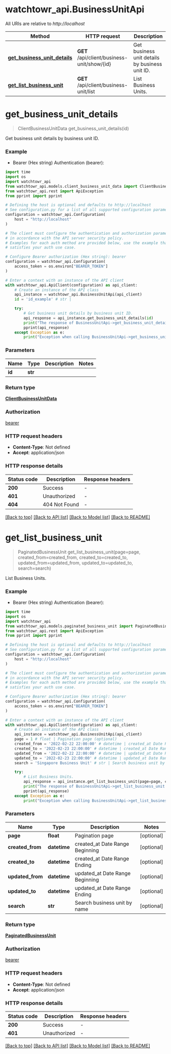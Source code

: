 # watchtowr_api.BusinessUnitApi

All URIs are relative to *http://localhost*

Method | HTTP request | Description
------------- | ------------- | -------------
[**get_business_unit_details**](BusinessUnitApi.md#get_business_unit_details) | **GET** /api/client/business-unit/show/{id} | Get business unit details by business unit ID.
[**get_list_business_unit**](BusinessUnitApi.md#get_list_business_unit) | **GET** /api/client/business-unit/list | List Business Units.


# **get_business_unit_details**
> ClientBusinessUnitData get_business_unit_details(id)

Get business unit details by business unit ID.

### Example

* Bearer (Hex string) Authentication (bearer):
```python
import time
import os
import watchtowr_api
from watchtowr_api.models.client_business_unit_data import ClientBusinessUnitData
from watchtowr_api.rest import ApiException
from pprint import pprint

# Defining the host is optional and defaults to http://localhost
# See configuration.py for a list of all supported configuration parameters.
configuration = watchtowr_api.Configuration(
    host = "http://localhost"
)

# The client must configure the authentication and authorization parameters
# in accordance with the API server security policy.
# Examples for each auth method are provided below, use the example that
# satisfies your auth use case.

# Configure Bearer authorization (Hex string): bearer
configuration = watchtowr_api.Configuration(
    access_token = os.environ["BEARER_TOKEN"]
)

# Enter a context with an instance of the API client
with watchtowr_api.ApiClient(configuration) as api_client:
    # Create an instance of the API class
    api_instance = watchtowr_api.BusinessUnitApi(api_client)
    id = 'id_example' # str | 

    try:
        # Get business unit details by business unit ID.
        api_response = api_instance.get_business_unit_details(id)
        print("The response of BusinessUnitApi->get_business_unit_details:\n")
        pprint(api_response)
    except Exception as e:
        print("Exception when calling BusinessUnitApi->get_business_unit_details: %s\n" % e)
```



### Parameters

Name | Type | Description  | Notes
------------- | ------------- | ------------- | -------------
 **id** | **str**|  | 

### Return type

[**ClientBusinessUnitData**](ClientBusinessUnitData.md)

### Authorization

[bearer](../README.md#bearer)

### HTTP request headers

 - **Content-Type**: Not defined
 - **Accept**: application/json

### HTTP response details
| Status code | Description | Response headers |
|-------------|-------------|------------------|
**200** | Success |  -  |
**401** | Unauthorized |  -  |
**404** | 404 Not Found |  -  |

[[Back to top]](#) [[Back to API list]](../README.md#documentation-for-api-endpoints) [[Back to Model list]](../README.md#documentation-for-models) [[Back to README]](../README.md)

# **get_list_business_unit**
> PaginatedBusinessUnit get_list_business_unit(page=page, created_from=created_from, created_to=created_to, updated_from=updated_from, updated_to=updated_to, search=search)

List Business Units.

### Example

* Bearer (Hex string) Authentication (bearer):
```python
import time
import os
import watchtowr_api
from watchtowr_api.models.paginated_business_unit import PaginatedBusinessUnit
from watchtowr_api.rest import ApiException
from pprint import pprint

# Defining the host is optional and defaults to http://localhost
# See configuration.py for a list of all supported configuration parameters.
configuration = watchtowr_api.Configuration(
    host = "http://localhost"
)

# The client must configure the authentication and authorization parameters
# in accordance with the API server security policy.
# Examples for each auth method are provided below, use the example that
# satisfies your auth use case.

# Configure Bearer authorization (Hex string): bearer
configuration = watchtowr_api.Configuration(
    access_token = os.environ["BEARER_TOKEN"]
)

# Enter a context with an instance of the API client
with watchtowr_api.ApiClient(configuration) as api_client:
    # Create an instance of the API class
    api_instance = watchtowr_api.BusinessUnitApi(api_client)
    page = 1 # float | Pagination page (optional)
    created_from = '2022-02-22 22:00:00' # datetime | created_at Date Range Beginning (optional)
    created_to = '2022-02-23 22:00:00' # datetime | created_at Date Range Ending (optional)
    updated_from = '2022-02-22 22:00:00' # datetime | updated_at Date Range Beginning (optional)
    updated_to = '2022-02-23 22:00:00' # datetime | updated_at Date Range Ending (optional)
    search = 'Singapore Business Unit' # str | Search business unit by name (optional)

    try:
        # List Business Units.
        api_response = api_instance.get_list_business_unit(page=page, created_from=created_from, created_to=created_to, updated_from=updated_from, updated_to=updated_to, search=search)
        print("The response of BusinessUnitApi->get_list_business_unit:\n")
        pprint(api_response)
    except Exception as e:
        print("Exception when calling BusinessUnitApi->get_list_business_unit: %s\n" % e)
```



### Parameters

Name | Type | Description  | Notes
------------- | ------------- | ------------- | -------------
 **page** | **float**| Pagination page | [optional] 
 **created_from** | **datetime**| created_at Date Range Beginning | [optional] 
 **created_to** | **datetime**| created_at Date Range Ending | [optional] 
 **updated_from** | **datetime**| updated_at Date Range Beginning | [optional] 
 **updated_to** | **datetime**| updated_at Date Range Ending | [optional] 
 **search** | **str**| Search business unit by name | [optional] 

### Return type

[**PaginatedBusinessUnit**](PaginatedBusinessUnit.md)

### Authorization

[bearer](../README.md#bearer)

### HTTP request headers

 - **Content-Type**: Not defined
 - **Accept**: application/json

### HTTP response details
| Status code | Description | Response headers |
|-------------|-------------|------------------|
**200** | Success |  -  |
**401** | Unauthorized |  -  |

[[Back to top]](#) [[Back to API list]](../README.md#documentation-for-api-endpoints) [[Back to Model list]](../README.md#documentation-for-models) [[Back to README]](../README.md)

